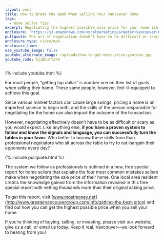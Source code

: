 ```yaml
---
layout: post
title: How to Break the Bank When Selling Your Vancouver Home
tags:
  - Home Seller Tips
excerpt: Negotiating the highest possible sale price for your home isn’t as difficult as you think. We have a proven system to share with you that can help you achieve this goal.
enclosure: 'https://s3.amazonaws.com/vyralmarketing/Greater+Vancouver+Group/Greater+Vancouver+Group-+How+to+negotiate+your+home%E2%80%99s+best+price.mp4'
pullquote: The art of negotiation doesn’t have to be difficult or scary.
enclosure_type: video/mp4
enclosure_time:
use_youtube_image: false
youtube_alternate_image: /uploads/how-to-get-best-price-youtube.jpg
youtube_code: hjiBPuTtaF0
---
```



{% include youtube.html %}

For most people, “getting top dollar” is number one on their list of goals when selling their home. These same people, however, feel ill-equipped to achieve this goal.

Since various market factors can cause large swings, pricing a home is an imperfect science to begin with, and the skills of the person responsible for negotiating for the home can also impact the outcome of the transaction.

However, negotiating effectively doesn’t have to be as difficult or scary as you would expect. Like anything else, **if you have a proven system to follow and know the signals and language, you can successfully turn the tables in your favor.** Who better to borrow these skills from than professional negotiators who sit across the table to try to out-bargain their opponents every day?

{% include pullquote.html %}

The system we follow as professionals is outlined in a new, free special report for home sellers that explains the four most common mistakes sellers make when negotiating the sale price of their home. One local area resident credits the knowledge gained from the information revealed in this free special report with netting thousands more than their original asking price.

To get this report, visit [www.mostmoney.net](http://www.greatervancouvergroup.com/info/getting-the-best-price) and find out how you can get the highest possible price when you sell your home.

If you’re thinking of buying, selling, or investing, please visit our website, give us a call, or email us today. Keep it real, Vancouver—we look forward to hearing from you!